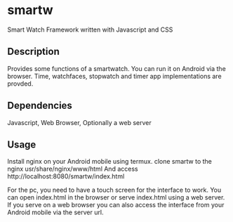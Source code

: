 # smartw

Smart Watch Framework written with Javascript and CSS

## Description

Provides some functions of a smartwatch. You can run it on Android via the browser.
Time, watchfaces, stopwatch and timer app implementations are provded.

## Dependencies

Javascript, Web Browser, Optionally a web server

## Usage

Install nginx on your Android mobile using termux. 
clone smartw to the nginx usr/share/nginx/www/html
And access http://localhost:8080/smartw/index.html

For the pc, you need to have a touch screen for the interface to work.
You can open index.html in the browser or serve index.html using a web server.
If you serve on a web browser you can also access the interface from your Android mobile via the server url.